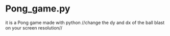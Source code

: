 # Pong_game.py
it is a Pong game made with python
//change the dy and dx of the ball blast on your screen resolution//
